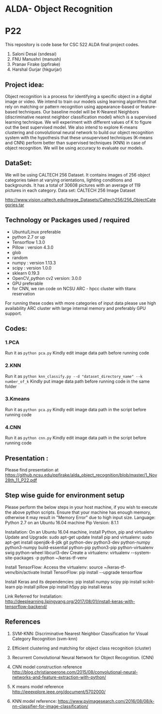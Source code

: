 # ALDA- Object Recognition
# P22

This repository is code base for CSC 522 ALDA final project codes. 
1. Saloni Desai (sndesai)
2. FNU Manushri (manush)
3. Pranav Firake (ppfirake)
4. Harshal Gurjar (hkgurjar)

## Project idea: 

Object recognition is a process for identifying a specific object in a digital image or video. We intend to train our models using learning algorithms that rely on matching or pattern recognition using appearance-based or feature-based techniques. Our baseline model will be K-Nearest Neighbors (discriminative nearest neighbor classification model) which is a supervised learning technique. We will experiment with different values of K to figure out the best supervised model. We also intend to explore K-means clustering and convolutional neural network to build our object recognition system with the hypothesis that these unsupervised techniques (K-means and CNN) perform better than supervised techniques (KNN) in case of object recognition. We will be using accuracy to evaluate our models.

## DataSet: 

We will be using CALTECH 256 Dataset. It contains images of 256 object categories taken at varying
orientations, lighting conditions and backgrounds. It has a total of 30608 pictures with an average of
119 pictures in each category.
Data set: CALTECH 256 Image Dataset

http://www.vision.caltech.edu/Image_Datasets/Caltech256/256_ObjectCategories.tar

## Technology or Packages used / required

- Ubuntu/Linux preferable
- python 2.7 or up
- Tensorflow 1.3.0
- Pillow : version 4.3.0
- glob
- random
- numpy : version 1.13.3 
- scipy : version 1.0.0
- sklearn 0.19.3
- OpenCV_python cv2 version: 3.0.0
- GPU preferable
- for CNN, we ran code on NCSU ARC - hpcc cluster with titanx reservation

For running these codes with more categories of input data please use high availability ARC cluster with large internal memory and preferably GPU support.

## Codes: 

### 1.PCA

Run it as ```python pca.py```
Kindly edit image data path before running code

### 2.KNN

Run it as ```python knn_classify.py --d "dataset_directory_name" --k number_of_k```
Kindly put image data path before running code in the same folder

### 3.Kmeans

Run it as ```python pca.py```
Kindly edit image data path in the script before running code

### 4.CNN

Run it as ```python cnn.py```
Kindly edit image data path in the script before running code

## Presentation : 

Please find presentation at 
https://github.ncsu.edu/ppfirake/alda_object_recognition/blob/master/1_Nov28th_11_P22.pdf
 
## Step wise guide for environment setup
Please perform the below steps in your host machine, if you wish to execute the above python scripts.
Ensure that your machine has enough memory, otherwise it may result in "Memory Error" due to high input size.
Language: Python 2.7 on an Ubuntu 16.04 machine
Pip Version: 8.1.1

Installation:
On an Ubuntu 16.04 machine, install Python, pip and virtualenv
Update and Upgrade: sudo apt-get update
Install pip and virtualenv: sudo apt-get install openjdk-8-jdk git python-dev python3-dev python-numpy python3-numpy build-essential python-pip python3-pip python-virtualenv swig python-wheel libcurl3-dev
Create a virtualenv: virtualenv --system-site-packages -p python ~/keras-tf-venv

Install TensorFlow: 
Access the virtualenv: source ~/keras-tf-venv/bin/activate 
Install TensorFlow: pip install --upgrade tensorflow 

Install Keras and its dependencies:
pip install numpy scipy
pip install scikit-learn
pip install pillow
pip install h5py
pip install keras

Link Referred for Installation: http://deeplearning.lipingyang.org/2017/08/01/install-keras-with-tensorflow-backend/




## References

1. SVM-KNN: Discriminative Nearest Neighbor Classification for Visual Category Recognition (svm-knn)

2. Efficient clustering and matching for object class recognition (cluster)

3. Recurrent Convolutional Neural Network for Object Recognition. (CNN) 

4. CNN  model construction reference http://blog.christianperone.com/2015/08/convolutional-neural-networks-and-feature-extraction-with-python/ 

5. K means model reference http://ieeexplore.ieee.org/document/5702000/ 

6. KNN model reference: https://www.pyimagesearch.com/2016/08/08/k-nn-classifier-for-image-classification/


